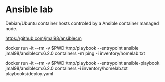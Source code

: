 # Ansible lab
Debian/Ubuntu container hosts controled by a Ansible container managed node.

https://github.com/jmal98/ansiblecm

docker run -it --rm -v $PWD:/tmp/playbook --entrypoint ansible jmal98/ansiblecm:6.2.0 containers -m ping -i inventory/homelab.txt

docker run -it --rm -v $PWD:/tmp/playbook --entrypoint ansible-playbook jmal98/ansiblecm:6.2.0 containers -i inventory/homelab.txt playbooks/deploy.yaml